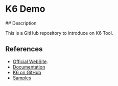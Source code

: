 # K6 Demo

## Description

This is a GitHub repository to introduce on K6 Tool.

## References

- [Official WebSite](https://k6.io/).
- [Documentation](https://k6.io/docs/)
- [K6 on GitHub](https://github.com/grafana/k6)
- [Samples](https://github.com/grafana/k6/tree/master/samples)